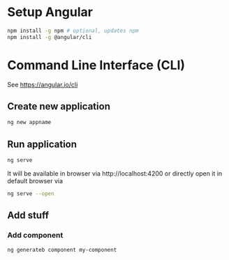 # Setup Angular

```bash
npm install -g npm # optional, updates npm
npm install -g @angular/cli
```

# Command Line Interface (CLI)

See https://angular.io/cli

## Create new application

```bash
ng new appname
```

## Run application

```bash
ng serve
```

It will be available in browser via http://localhost:4200 or directly open it in default browser via

```bash
ng serve --open
```

## Add stuff

### Add component

```bash
ng generateb component my-component
```
